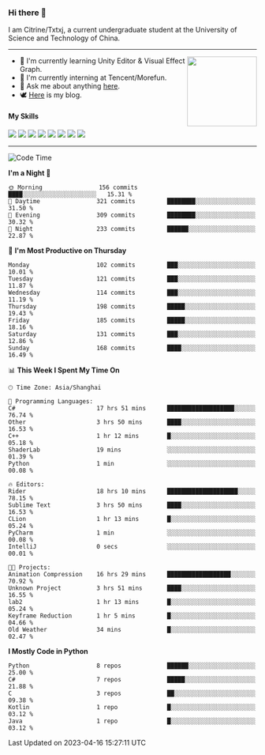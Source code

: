 ### Hi there 👋

I am Citrine/Txtxj, a current undergraduate student at the University of Science and Technology of China.

---

<img align="right" height="141" src="https://github-readme-stats.vercel.app/api?username=txtxj&theme=tokyonight&show_icons=true&count_private=true">

- 🌱 I'm currently learning Unity Editor & Visual Effect Graph.
- 🐶 I'm currently interning at Tencent/Morefun.
- 💬 Ask me about anything [here](https://github.com/txtxj/txtxj/issues).
- 🕊️ [Here](https://txtxj.top) is my blog.

#### My Skills

![](https://img.shields.io/badge/C%23-239120?logo=csharp&logoColor=fff)
![](https://img.shields.io/badge/Unity-000000?logo=unity&logoColor=fff)
![](https://img.shields.io/badge/Python-3e74a2?logo=python&logoColor=fff)
![](https://img.shields.io/badge/C++-65318e?logo=cplusplus&logoColor=fff)
![](https://img.shields.io/badge/C-5654a2?logo=c&logoColor=fff)
![](https://img.shields.io/badge/Blender-f5792a?logo=blender&logoColor=fff)
![](https://img.shields.io/badge/OpenJDK-ffffff?logo=openjdk&logoColor=000)
![](https://img.shields.io/badge/SQL-cc2927?logo=microsoftsqlserver&logoColor=fff)

---

<!--START_SECTION:waka-->
![Code Time](http://img.shields.io/badge/Code%20Time-795%20hrs%202%20mins-blue)

**I'm a Night 🦉** 

```text
🌞 Morning                156 commits         ████░░░░░░░░░░░░░░░░░░░░░   15.31 % 
🌆 Daytime                321 commits         ████████░░░░░░░░░░░░░░░░░   31.50 % 
🌃 Evening                309 commits         ████████░░░░░░░░░░░░░░░░░   30.32 % 
🌙 Night                  233 commits         ██████░░░░░░░░░░░░░░░░░░░   22.87 % 
```
📅 **I'm Most Productive on Thursday** 

```text
Monday                   102 commits         ███░░░░░░░░░░░░░░░░░░░░░░   10.01 % 
Tuesday                  121 commits         ███░░░░░░░░░░░░░░░░░░░░░░   11.87 % 
Wednesday                114 commits         ███░░░░░░░░░░░░░░░░░░░░░░   11.19 % 
Thursday                 198 commits         █████░░░░░░░░░░░░░░░░░░░░   19.43 % 
Friday                   185 commits         █████░░░░░░░░░░░░░░░░░░░░   18.16 % 
Saturday                 131 commits         ███░░░░░░░░░░░░░░░░░░░░░░   12.86 % 
Sunday                   168 commits         ████░░░░░░░░░░░░░░░░░░░░░   16.49 % 
```


📊 **This Week I Spent My Time On** 

```text
🕑︎ Time Zone: Asia/Shanghai

💬 Programming Languages: 
C#                       17 hrs 51 mins      ███████████████████░░░░░░   76.74 % 
Other                    3 hrs 50 mins       ████░░░░░░░░░░░░░░░░░░░░░   16.53 % 
C++                      1 hr 12 mins        █░░░░░░░░░░░░░░░░░░░░░░░░   05.18 % 
ShaderLab                19 mins             ░░░░░░░░░░░░░░░░░░░░░░░░░   01.39 % 
Python                   1 min               ░░░░░░░░░░░░░░░░░░░░░░░░░   00.08 % 

🔥 Editors: 
Rider                    18 hrs 10 mins      ████████████████████░░░░░   78.15 % 
Sublime Text             3 hrs 50 mins       ████░░░░░░░░░░░░░░░░░░░░░   16.53 % 
CLion                    1 hr 13 mins        █░░░░░░░░░░░░░░░░░░░░░░░░   05.24 % 
PyCharm                  1 min               ░░░░░░░░░░░░░░░░░░░░░░░░░   00.08 % 
IntelliJ                 0 secs              ░░░░░░░░░░░░░░░░░░░░░░░░░   00.01 % 

🐱‍💻 Projects: 
Animation Compression    16 hrs 29 mins      ██████████████████░░░░░░░   70.92 % 
Unknown Project          3 hrs 51 mins       ████░░░░░░░░░░░░░░░░░░░░░   16.55 % 
lab2                     1 hr 13 mins        █░░░░░░░░░░░░░░░░░░░░░░░░   05.24 % 
Keyframe Reduction       1 hr 5 mins         █░░░░░░░░░░░░░░░░░░░░░░░░   04.66 % 
Old Weather              34 mins             █░░░░░░░░░░░░░░░░░░░░░░░░   02.47 % 
```

**I Mostly Code in Python** 

```text
Python                   8 repos             ██████░░░░░░░░░░░░░░░░░░░   25.00 % 
C#                       7 repos             █████░░░░░░░░░░░░░░░░░░░░   21.88 % 
C                        3 repos             ██░░░░░░░░░░░░░░░░░░░░░░░   09.38 % 
Kotlin                   1 repo              █░░░░░░░░░░░░░░░░░░░░░░░░   03.12 % 
Java                     1 repo              █░░░░░░░░░░░░░░░░░░░░░░░░   03.12 % 
```




 Last Updated on 2023-04-16 15:27:11 UTC
<!--END_SECTION:waka-->
